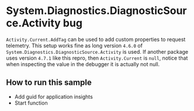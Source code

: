 # System.Diagnostics.DiagnosticSource.Activity bug

`Activity.Current.AddTag` can be used to add custom properties to request telemetry. This setup works fine as long version `4.6.0` of `System.Diagnostics.DiagnosticSource.Activity` is used. If another package uses version `4.7.1` like this repro, then `Activity.Current` is `null`, notice that when inspecting the value in the debugger it is actually not null.

## How to run this sample
- Add guid for application insights
- Start function
